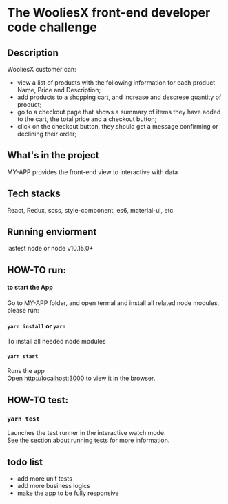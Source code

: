 # The WooliesX front-end developer code challenge

## Description
WooliesX customer can:
- view a list of products with the following information for each product - Name, Price and Description;
- add products to a shopping cart, and increase and descrese quantity of product;
- go to a checkout page that shows a summary of items they have added to the cart, the total price and a checkout button;
- click on the checkout button, they should get a message confirming or declining their order;

## What's in the project
MY-APP provides the front-end view to interactive with data

## Tech stacks
React, Redux, scss, style-component, es6, material-ui, etc

## Running enviorment
lastest node or node v10.15.0+

## HOW-TO run:
#### to start the App

Go to MY-APP folder, and open termal and install all related node modules, please run:

#### `yarn install` or `yarn`

To install all needed node modules

#### `yarn start`

Runs the app<br>
Open [http://localhost:3000](http://localhost:3000) to view it in the browser.

## HOW-TO test:

### `yarn test`
Launches the test runner in the interactive watch mode.<br>
See the section about [running tests](https://facebook.github.io/create-react-app/docs/running-tests) for more information.

## todo list
- add more unit tests
- add more business logics
- make the app to be fully responsive

